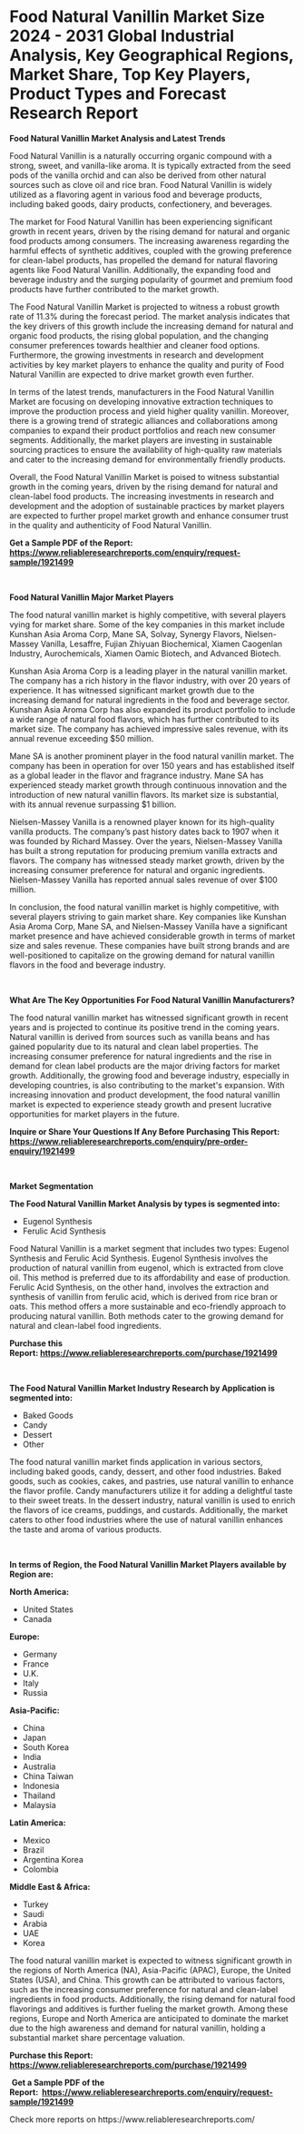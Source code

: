<p><h1>Food Natural Vanillin Market Size 2024 - 2031 Global Industrial Analysis, Key Geographical Regions, Market Share, Top Key Players, Product Types and Forecast Research Report</h1></p><p><strong>Food Natural Vanillin Market Analysis and Latest Trends</strong></p>
<p><p>Food Natural Vanillin is a naturally occurring organic compound with a strong, sweet, and vanilla-like aroma. It is typically extracted from the seed pods of the vanilla orchid and can also be derived from other natural sources such as clove oil and rice bran. Food Natural Vanillin is widely utilized as a flavoring agent in various food and beverage products, including baked goods, dairy products, confectionery, and beverages.</p><p>The market for Food Natural Vanillin has been experiencing significant growth in recent years, driven by the rising demand for natural and organic food products among consumers. The increasing awareness regarding the harmful effects of synthetic additives, coupled with the growing preference for clean-label products, has propelled the demand for natural flavoring agents like Food Natural Vanillin. Additionally, the expanding food and beverage industry and the surging popularity of gourmet and premium food products have further contributed to the market growth.</p><p>The Food Natural Vanillin Market is projected to witness a robust growth rate of 11.3% during the forecast period. The market analysis indicates that the key drivers of this growth include the increasing demand for natural and organic food products, the rising global population, and the changing consumer preferences towards healthier and cleaner food options. Furthermore, the growing investments in research and development activities by key market players to enhance the quality and purity of Food Natural Vanillin are expected to drive market growth even further.</p><p>In terms of the latest trends, manufacturers in the Food Natural Vanillin Market are focusing on developing innovative extraction techniques to improve the production process and yield higher quality vanillin. Moreover, there is a growing trend of strategic alliances and collaborations among companies to expand their product portfolios and reach new consumer segments. Additionally, the market players are investing in sustainable sourcing practices to ensure the availability of high-quality raw materials and cater to the increasing demand for environmentally friendly products.</p><p>Overall, the Food Natural Vanillin Market is poised to witness substantial growth in the coming years, driven by the rising demand for natural and clean-label food products. The increasing investments in research and development and the adoption of sustainable practices by market players are expected to further propel market growth and enhance consumer trust in the quality and authenticity of Food Natural Vanillin.</p></p>
<p><strong>Get a Sample PDF of the Report:&nbsp; <a href="https://www.reliableresearchreports.com/enquiry/request-sample/1921499">https://www.reliableresearchreports.com/enquiry/request-sample/1921499</a></strong></p>
<p>&nbsp;</p>
<p><strong>Food Natural Vanillin Major Market Players</strong></p>
<p><p>The food natural vanillin market is highly competitive, with several players vying for market share. Some of the key companies in this market include Kunshan Asia Aroma Corp, Mane SA, Solvay, Synergy Flavors, Nielsen-Massey Vanilla, Lesaffre, Fujian Zhiyuan Biochemical, Xiamen Caogenlan Industry, Aurochemicals, Xiamen Oamic Biotech, and Advanced Biotech.</p><p>Kunshan Asia Aroma Corp is a leading player in the natural vanillin market. The company has a rich history in the flavor industry, with over 20 years of experience. It has witnessed significant market growth due to the increasing demand for natural ingredients in the food and beverage sector. Kunshan Asia Aroma Corp has also expanded its product portfolio to include a wide range of natural food flavors, which has further contributed to its market size. The company has achieved impressive sales revenue, with its annual revenue exceeding $50 million.</p><p>Mane SA is another prominent player in the food natural vanillin market. The company has been in operation for over 150 years and has established itself as a global leader in the flavor and fragrance industry. Mane SA has experienced steady market growth through continuous innovation and the introduction of new natural vanillin flavors. Its market size is substantial, with its annual revenue surpassing $1 billion.</p><p>Nielsen-Massey Vanilla is a renowned player known for its high-quality vanilla products. The company’s past history dates back to 1907 when it was founded by Richard Massey. Over the years, Nielsen-Massey Vanilla has built a strong reputation for producing premium vanilla extracts and flavors. The company has witnessed steady market growth, driven by the increasing consumer preference for natural and organic ingredients. Nielsen-Massey Vanilla has reported annual sales revenue of over $100 million.</p><p>In conclusion, the food natural vanillin market is highly competitive, with several players striving to gain market share. Key companies like Kunshan Asia Aroma Corp, Mane SA, and Nielsen-Massey Vanilla have a significant market presence and have achieved considerable growth in terms of market size and sales revenue. These companies have built strong brands and are well-positioned to capitalize on the growing demand for natural vanillin flavors in the food and beverage industry.</p></p>
<p>&nbsp;</p>
<p><strong>What Are The Key Opportunities For Food Natural Vanillin Manufacturers?</strong></p>
<p><p>The food natural vanillin market has witnessed significant growth in recent years and is projected to continue its positive trend in the coming years. Natural vanillin is derived from sources such as vanilla beans and has gained popularity due to its natural and clean label properties. The increasing consumer preference for natural ingredients and the rise in demand for clean label products are the major driving factors for market growth. Additionally, the growing food and beverage industry, especially in developing countries, is also contributing to the market's expansion. With increasing innovation and product development, the food natural vanillin market is expected to experience steady growth and present lucrative opportunities for market players in the future.</p></p>
<p><strong>Inquire or Share Your Questions If Any Before Purchasing This Report: <a href="https://www.reliableresearchreports.com/enquiry/pre-order-enquiry/1921499">https://www.reliableresearchreports.com/enquiry/pre-order-enquiry/1921499</a></strong></p>
<p>&nbsp;</p>
<p><strong>Market Segmentation</strong></p>
<p><strong>The Food Natural Vanillin Market Analysis by types is segmented into:</strong></p>
<p><ul><li>Eugenol Synthesis</li><li>Ferulic Acid Synthesis</li></ul></p>
<p><p>Food Natural Vanillin is a market segment that includes two types: Eugenol Synthesis and Ferulic Acid Synthesis. Eugenol Synthesis involves the production of natural vanillin from eugenol, which is extracted from clove oil. This method is preferred due to its affordability and ease of production. Ferulic Acid Synthesis, on the other hand, involves the extraction and synthesis of vanillin from ferulic acid, which is derived from rice bran or oats. This method offers a more sustainable and eco-friendly approach to producing natural vanillin. Both methods cater to the growing demand for natural and clean-label food ingredients.</p></p>
<p><strong>Purchase this Report:&nbsp;<a href="https://www.reliableresearchreports.com/purchase/1921499">https://www.reliableresearchreports.com/purchase/1921499</a></strong></p>
<p>&nbsp;</p>
<p><strong>The Food Natural Vanillin Market Industry Research by Application is segmented into:</strong></p>
<p><ul><li>Baked Goods</li><li>Candy</li><li>Dessert</li><li>Other</li></ul></p>
<p><p>The food natural vanillin market finds application in various sectors, including baked goods, candy, dessert, and other food industries. Baked goods, such as cookies, cakes, and pastries, use natural vanillin to enhance the flavor profile. Candy manufacturers utilize it for adding a delightful taste to their sweet treats. In the dessert industry, natural vanillin is used to enrich the flavors of ice creams, puddings, and custards. Additionally, the market caters to other food industries where the use of natural vanillin enhances the taste and aroma of various products.</p></p>
<p>&nbsp;</p>
<p><strong>In terms of Region, the Food Natural Vanillin Market Players available by Region are:</strong></p>
<p>
    <p> <strong> North America: </strong>
        <ul>
            <li>United States</li>
            <li>Canada</li>
        </ul>
        </p> 
    <p> <strong> Europe: </strong>
        <ul>
            <li>Germany</li>
            <li>France</li>
            <li>U.K.</li>
            <li>Italy</li>
            <li>Russia</li>
        </ul>
        </p> 
    <p> <strong> Asia-Pacific: </strong>
        <ul>
            <li>China</li>
            <li>Japan</li>
            <li>South Korea</li>
            <li>India</li>
            <li>Australia</li>
            <li>China Taiwan</li>
            <li>Indonesia</li>
            <li>Thailand</li>
            <li>Malaysia</li>
        </ul>
        </p> 
    <p> <strong> Latin America: </strong>
        <ul>
            <li>Mexico</li>
            <li>Brazil</li>
            <li>Argentina Korea</li>
            <li>Colombia</li>
        </ul>
        </p> 
    <p> <strong> Middle East & Africa: </strong>
        <ul>
            <li>Turkey</li>
            <li>Saudi</li>
            <li>Arabia</li>
            <li>UAE</li>
            <li>Korea</li>
        </ul>
    </p>
    </p>
<p><p>The food natural vanillin market is expected to witness significant growth in the regions of North America (NA), Asia-Pacific (APAC), Europe, the United States (USA), and China. This growth can be attributed to various factors, such as the increasing consumer preference for natural and clean-label ingredients in food products. Additionally, the rising demand for natural food flavorings and additives is further fueling the market growth. Among these regions, Europe and North America are anticipated to dominate the market due to the high awareness and demand for natural vanillin, holding a substantial market share percentage valuation.</p></p>
<p><strong>Purchase this Report: <a href="https://www.reliableresearchreports.com/purchase/1921499">https://www.reliableresearchreports.com/purchase/1921499</a></strong></p>
<p>&nbsp;<strong>Get a Sample PDF of the Report:&nbsp;&nbsp;<a href="https://www.reliableresearchreports.com/enquiry/request-sample/1921499">https://www.reliableresearchreports.com/enquiry/request-sample/1921499</a></strong></p>
<p><strong></strong></p>
<p>Check more reports on https://www.reliableresearchreports.com/</p>